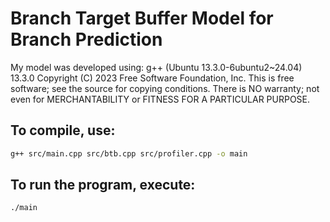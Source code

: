 # Branch Target Buffer Model for Branch Prediction 
My model was developed using:
g++ (Ubuntu 13.3.0-6ubuntu2~24.04) 13.3.0
Copyright (C) 2023 Free Software Foundation, Inc.
This is free software; see the source for copying conditions.  There is NO
warranty; not even for MERCHANTABILITY or FITNESS FOR A PARTICULAR PURPOSE.

## To compile, use:
```sh
g++ src/main.cpp src/btb.cpp src/profiler.cpp -o main
```

## To run the program, execute:
```sh
./main
```
